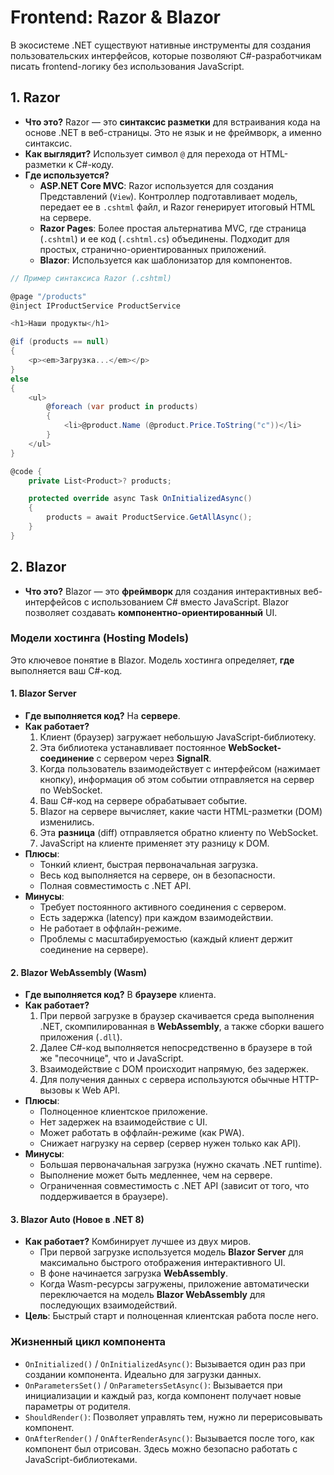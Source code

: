 # Frontend: Razor & Blazor

В экосистеме .NET существуют нативные инструменты для создания пользовательских интерфейсов, которые позволяют C#-разработчикам писать frontend-логику без использования JavaScript.

## 1. Razor

- **Что это?** Razor — это **синтаксис разметки** для встраивания кода на основе .NET в веб-страницы. Это не язык и не фреймворк, а именно синтаксис.
- **Как выглядит?** Использует символ `@` для перехода от HTML-разметки к C#-коду.
- **Где используется?**
  - **ASP.NET Core MVC**: Razor используется для создания Представлений (`View`). Контроллер подготавливает модель, передает ее в `.cshtml` файл, и Razor генерирует итоговый HTML на сервере.
  - **Razor Pages**: Более простая альтернатива MVC, где страница (`.cshtml`) и ее код (`.cshtml.cs`) объединены. Подходит для простых, странично-ориентированных приложений.
  - **Blazor**: Используется как шаблонизатор для компонентов.

```csharp
// Пример синтаксиса Razor (.cshtml)

@page "/products"
@inject IProductService ProductService

<h1>Наши продукты</h1>

@if (products == null)
{
    <p><em>Загрузка...</em></p>
}
else
{
    <ul>
        @foreach (var product in products)
        {
            <li>@product.Name (@product.Price.ToString("c"))</li>
        }
    </ul>
}

@code {
    private List<Product>? products;

    protected override async Task OnInitializedAsync()
    {
        products = await ProductService.GetAllAsync();
    }
}
```

## 2. Blazor

- **Что это?** Blazor — это **фреймворк** для создания интерактивных веб-интерфейсов с использованием C# вместо JavaScript. Blazor позволяет создавать **компонентно-ориентированный** UI.

### Модели хостинга (Hosting Models)

Это ключевое понятие в Blazor. Модель хостинга определяет, **где** выполняется ваш C#-код.

#### 1. Blazor Server
- **Где выполняется код?** На **сервере**.
- **Как работает?**
  1.  Клиент (браузер) загружает небольшую JavaScript-библиотеку.
  2.  Эта библиотека устанавливает постоянное **WebSocket-соединение** с сервером через **SignalR**.
  3.  Когда пользователь взаимодействует с интерфейсом (нажимает кнопку), информация об этом событии отправляется на сервер по WebSocket.
  4.  Ваш C#-код на сервере обрабатывает событие.
  5.  Blazor на сервере вычисляет, какие части HTML-разметки (DOM) изменились.
  6.  Эта **разница** (diff) отправляется обратно клиенту по WebSocket.
  7.  JavaScript на клиенте применяет эту разницу к DOM.
- **Плюсы**:
  - Тонкий клиент, быстрая первоначальная загрузка.
  - Весь код выполняется на сервере, он в безопасности.
  - Полная совместимость с .NET API.
- **Минусы**:
  - Требует постоянного активного соединения с сервером.
  - Есть задержка (latency) при каждом взаимодействии.
  - Не работает в оффлайн-режиме.
  - Проблемы с масштабируемостью (каждый клиент держит соединение на сервере).

#### 2. Blazor WebAssembly (Wasm)
- **Где выполняется код?** В **браузере** клиента.
- **Как работает?**
  1.  При первой загрузке в браузер скачивается среда выполнения .NET, скомпилированная в **WebAssembly**, а также сборки вашего приложения (`.dll`).
  2.  Далее C#-код выполняется непосредственно в браузере в той же "песочнице", что и JavaScript.
  3.  Взаимодействие с DOM происходит напрямую, без задержек.
  4.  Для получения данных с сервера используются обычные HTTP-вызовы к Web API.
- **Плюсы**:
  - Полноценное клиентское приложение.
  - Нет задержек на взаимодействие с UI.
  - Может работать в оффлайн-режиме (как PWA).
  - Снижает нагрузку на сервер (сервер нужен только как API).
- **Минусы**:
  - Большая первоначальная загрузка (нужно скачать .NET runtime).
  - Выполнение может быть медленнее, чем на сервере.
  - Ограниченная совместимость с .NET API (зависит от того, что поддерживается в браузере).

#### 3. Blazor Auto (Новое в .NET 8)
- **Как работает?** Комбинирует лучшее из двух миров.
  - При первой загрузке используется модель **Blazor Server** для максимально быстрого отображения интерактивного UI.
  - В фоне начинается загрузка **WebAssembly**.
  - Когда Wasm-ресурсы загружены, приложение автоматически переключается на модель **Blazor WebAssembly** для последующих взаимодействий.
- **Цель**: Быстрый старт и полноценная клиентская работа после него.

### Жизненный цикл компонента
- `OnInitialized()` / `OnInitializedAsync()`: Вызывается один раз при создании компонента. Идеально для загрузки данных.
- `OnParametersSet()` / `OnParametersSetAsync()`: Вызывается при инициализации и каждый раз, когда компонент получает новые параметры от родителя.
- `ShouldRender()`: Позволяет управлять тем, нужно ли перерисовывать компонент.
- `OnAfterRender()` / `OnAfterRenderAsync()`: Вызывается после того, как компонент был отрисован. Здесь можно безопасно работать с JavaScript-библиотеками. 